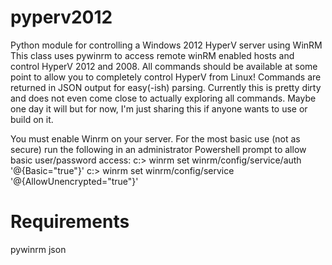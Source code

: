 # pyperv2012
Python module for controlling a Windows 2012 HyperV server using WinRM
This class uses pywinrm to access remote winRM enabled hosts and control HyperV 2012 and 2008. 
All commands should be available at some point to allow you to completely control HyperV from Linux!
Commands are returned in JSON output for easy(-ish) parsing. Currently this is pretty dirty and does not even come close to actually exploring all commands. Maybe one day it will but for now, I'm just sharing this if anyone wants to use or build on it.

You must enable Winrm on your server. For the most basic use (not as secure) run the following in an administrator Powershell prompt to allow basic user/password access:
c:\> winrm set winrm/config/service/auth '@{Basic="true"}'
c:\> winrm set winrm/config/service '@{AllowUnencrypted="true"}'


# Requirements
pywinrm
json
